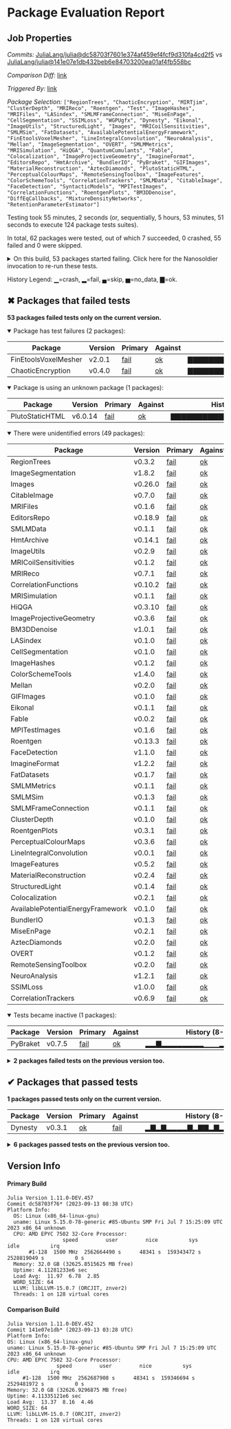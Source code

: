 # Package Evaluation Report

## Job Properties

*Commits:* [JuliaLang/julia@dc58703f7601e374af459ef4fcf9d310fa4cd2f5](https://github.com/JuliaLang/julia/commit/dc58703f7601e374af459ef4fcf9d310fa4cd2f5) vs [JuliaLang/julia@141e07e1db432beb6e84703200ea01af4fb558bc](https://github.com/JuliaLang/julia/commit/141e07e1db432beb6e84703200ea01af4fb558bc)

*Comparison Diff:* [link](https://github.com/JuliaLang/julia/compare/141e07e1db432beb6e84703200ea01af4fb558bc...dc58703f7601e374af459ef4fcf9d310fa4cd2f5)

*Triggered By:* [link](https://github.com/JuliaLang/julia/pull/51244#issuecomment-1717299392)

*Package Selection:* `["RegionTrees", "ChaoticEncryption", "MIRTjim", "ClusterDepth", "MRIReco", "Roentgen", "Test", "ImageHashes", "MRIFiles", "LASindex", "SMLMFrameConnection", "MiseEnPage", "CellSegmentation", "SSIMLoss", "WGPUgfx", "Dynesty", "Eikonal", "ImageUtils", "StructuredLight", "Images", "MRICoilSensitivities", "SMLMSim", "FatDatasets", "AvailablePotentialEnergyFramework", "FinEtoolsVoxelMesher", "LineIntegralConvolution", "NeuroAnalysis", "Mellan", "ImageSegmentation", "OVERT", "SMLMMetrics", "MRISimulation", "HiQGA", "QuantumCumulants", "Fable", "Colocalization", "ImageProjectiveGeometry", "ImagineFormat", "EditorsRepo", "HmtArchive", "BundlerIO", "PyBraket", "GIFImages", "MaterialReconstruction", "AztecDiamonds", "PlutoStaticHTML", "PerceptualColourMaps", "RemoteSensingToolbox", "ImageFeatures", "ColorSchemeTools", "CorrelationTrackers", "SMLMData", "CitableImage", "FaceDetection", "SyntacticModels", "MPITestImages", "CorrelationFunctions", "RoentgenPlots", "BM3DDenoise", "DiffEqCallbacks", "MixtureDensityNetworks", "RetentionParameterEstimator"]`

Testing took 55 minutes, 2 seconds (or, sequentially, 5 hours, 53 minutes, 51 seconds to execute 124 package tests suites).

In total, 62 packages were tested, out of which 7 succeeded, 0 crashed, 55 failed and 0 were skipped.


<details><summary>On this build, 53 packages started failing. Click here for the Nanosoldier invocation to re-run these tests.</summary>
<p>

```
@nanosoldier `runtests(["LASindex", "RegionTrees", "CellSegmentation", "ImageSegmentation", "ChaoticEncryption", "ImageHashes", "ColorSchemeTools", "PyBraket", "Mellan", "GIFImages", "HmtArchive", "EditorsRepo", "ImageUtils", "Eikonal", "Fable", "MPITestImages", "Roentgen", "FaceDetection", "ImagineFormat", "FatDatasets", "SMLMData", "CitableImage", "SMLMMetrics", "SMLMSim", "FinEtoolsVoxelMesher", "SMLMFrameConnection", "ClusterDepth", "RoentgenPlots", "PerceptualColourMaps", "LineIntegralConvolution", "Images", "ImageFeatures", "MaterialReconstruction", "MRISimulation", "StructuredLight", "Colocalization", "AvailablePotentialEnergyFramework", "MRICoilSensitivities", "HiQGA", "BundlerIO", "ImageProjectiveGeometry", "MRIFiles", "MiseEnPage", "AztecDiamonds", "OVERT", "RemoteSensingToolbox", "NeuroAnalysis", "SSIMLoss", "MRIReco", "CorrelationTrackers", "CorrelationFunctions", "PlutoStaticHTML", "BM3DDenoise"])`
```

</p>
</details>


History Legend: ▁=crash, ▂=fail, ▄=skip, ▅=no_data, ▇=ok.

## ✖ Packages that failed tests

**53 packages failed tests only on the current version.**

<details open><summary>Package has test failures (2 packages):</summary>
<p>


| Package | Version | Primary | Against | History (8-14 to 9-12) |
| ------- | ------- | ------- | ------- | ------- |
| FinEtoolsVoxelMesher | v2.0.1 | [fail](https://s3.amazonaws.com/julialang-reports/nanosoldier/pkgeval/by_hash/dc58703_vs_141e07e/FinEtoolsVoxelMesher.primary.log) | [ok](https://s3.amazonaws.com/julialang-reports/nanosoldier/pkgeval/by_hash/dc58703_vs_141e07e/FinEtoolsVoxelMesher.against.log) | <span class="history">▇▇▇▇▇▇▇▇▇▇▇▇▇▇▇▇▇▇▇▇▇▅▇▇▇▇▇▇▇▇</span> |
| ChaoticEncryption | v0.4.0 | [fail](https://s3.amazonaws.com/julialang-reports/nanosoldier/pkgeval/by_hash/dc58703_vs_141e07e/ChaoticEncryption.primary.log) | [ok](https://s3.amazonaws.com/julialang-reports/nanosoldier/pkgeval/by_hash/dc58703_vs_141e07e/ChaoticEncryption.against.log) | <span class="history">▇▇▇▇▇▇▇▇▇▇▇▁▁▁▁▇▇▇▇▇▇▅▇▇▇▇▇▇▇▇</span> |

</p>
</details>

<details open><summary>Package is using an unknown package (1 packages):</summary>
<p>


| Package | Version | Primary | Against | History (8-14 to 9-12) |
| ------- | ------- | ------- | ------- | ------- |
| PlutoStaticHTML | v6.0.14 | [fail](https://s3.amazonaws.com/julialang-reports/nanosoldier/pkgeval/by_hash/dc58703_vs_141e07e/PlutoStaticHTML.primary.log) | [ok](https://s3.amazonaws.com/julialang-reports/nanosoldier/pkgeval/by_hash/dc58703_vs_141e07e/PlutoStaticHTML.against.log) | <span class="history">▇▇▇▇▇▇▇▇▇▇▇▇▇▇▇▇▇▇▇▇▇▅▇▇▇▇▇▇▇▇</span> |

</p>
</details>

<details open><summary>There were unidentified errors (49 packages):</summary>
<p>


| Package | Version | Primary | Against | History (8-14 to 9-12) |
| ------- | ------- | ------- | ------- | ------- |
| RegionTrees | v0.3.2 | [fail](https://s3.amazonaws.com/julialang-reports/nanosoldier/pkgeval/by_hash/dc58703_vs_141e07e/RegionTrees.primary.log) | [ok](https://s3.amazonaws.com/julialang-reports/nanosoldier/pkgeval/by_hash/dc58703_vs_141e07e/RegionTrees.against.log) | <span class="history">▇▇▇▇▇▇▇▇▇▇▇▇▇▇▇▇▇▇▇▇▇▅▇▇▇▇▇▇▇▇</span> |
| ImageSegmentation | v1.8.2 | [fail](https://s3.amazonaws.com/julialang-reports/nanosoldier/pkgeval/by_hash/dc58703_vs_141e07e/ImageSegmentation.primary.log) | [ok](https://s3.amazonaws.com/julialang-reports/nanosoldier/pkgeval/by_hash/dc58703_vs_141e07e/ImageSegmentation.against.log) | <span class="history">▇▇▇▇▇▇▇▇▇▇▇▇▇▇▇▇▇▇▇▇▇▅▇▇▇▇▇▇▇▇</span> |
| Images | v0.26.0 | [fail](https://s3.amazonaws.com/julialang-reports/nanosoldier/pkgeval/by_hash/dc58703_vs_141e07e/Images.primary.log) | [ok](https://s3.amazonaws.com/julialang-reports/nanosoldier/pkgeval/by_hash/dc58703_vs_141e07e/Images.against.log) | <span class="history">▇▇▇▇▇▇▇▇▇▇▇▇▇▇▇▇▇▇▇▇▇▅▇▇▇▇▇▇▇▇</span> |
| CitableImage | v0.7.0 | [fail](https://s3.amazonaws.com/julialang-reports/nanosoldier/pkgeval/by_hash/dc58703_vs_141e07e/CitableImage.primary.log) | [ok](https://s3.amazonaws.com/julialang-reports/nanosoldier/pkgeval/by_hash/dc58703_vs_141e07e/CitableImage.against.log) | <span class="history">▇▇▇▇▇▇▇▇▇▇▇▇▇▁▇▇▇▇▇▇▇▅▇▇▇▇▇▇▇▇</span> |
| MRIFiles | v0.1.6 | [fail](https://s3.amazonaws.com/julialang-reports/nanosoldier/pkgeval/by_hash/dc58703_vs_141e07e/MRIFiles.primary.log) | [ok](https://s3.amazonaws.com/julialang-reports/nanosoldier/pkgeval/by_hash/dc58703_vs_141e07e/MRIFiles.against.log) | <span class="history">▂▂▂▂▂▂▂▂▂▇▇▁▁▁▁▇▇▇▇▇▇▅▇▇▇▇▇▇▇▇</span> |
| EditorsRepo | v0.18.9 | [fail](https://s3.amazonaws.com/julialang-reports/nanosoldier/pkgeval/by_hash/dc58703_vs_141e07e/EditorsRepo.primary.log) | [ok](https://s3.amazonaws.com/julialang-reports/nanosoldier/pkgeval/by_hash/dc58703_vs_141e07e/EditorsRepo.against.log) | <span class="history">▇▇▇▇▇▇▇▇▇▇▇▁▁▁▁▇▇▇▇▇▇▅▇▇▇▇▇▇▇▇</span> |
| SMLMData | v0.1.1 | [fail](https://s3.amazonaws.com/julialang-reports/nanosoldier/pkgeval/by_hash/dc58703_vs_141e07e/SMLMData.primary.log) | [ok](https://s3.amazonaws.com/julialang-reports/nanosoldier/pkgeval/by_hash/dc58703_vs_141e07e/SMLMData.against.log) | <span class="history">▇▇▇▇▇▇▇▇▇▇▇▇▇▇▇▇▇▇▇▇▇▅▇▇▇▇▇▇▇▇</span> |
| HmtArchive | v0.14.1 | [fail](https://s3.amazonaws.com/julialang-reports/nanosoldier/pkgeval/by_hash/dc58703_vs_141e07e/HmtArchive.primary.log) | [ok](https://s3.amazonaws.com/julialang-reports/nanosoldier/pkgeval/by_hash/dc58703_vs_141e07e/HmtArchive.against.log) | <span class="history">▇▇▇▇▇▇▇▇▇▇▇▇▁▁▇▇▇▇▇▇▇▅▇▇▇▇▇▇▇▇</span> |
| ImageUtils | v0.2.9 | [fail](https://s3.amazonaws.com/julialang-reports/nanosoldier/pkgeval/by_hash/dc58703_vs_141e07e/ImageUtils.primary.log) | [ok](https://s3.amazonaws.com/julialang-reports/nanosoldier/pkgeval/by_hash/dc58703_vs_141e07e/ImageUtils.against.log) | <span class="history">▇▇▇▇▇▇▇▇▇▇▇▇▇▇▇▇▇▇▇▇▇▅▇▇▇▇▇▇▇▇</span> |
| MRICoilSensitivities | v0.1.2 | [fail](https://s3.amazonaws.com/julialang-reports/nanosoldier/pkgeval/by_hash/dc58703_vs_141e07e/MRICoilSensitivities.primary.log) | [ok](https://s3.amazonaws.com/julialang-reports/nanosoldier/pkgeval/by_hash/dc58703_vs_141e07e/MRICoilSensitivities.against.log) | <span class="history">▇▇▇▇▇▇▇▇▇▇▇▁▁▁▁▇▇▇▇▇▇▅▇▇▇▇▇▇▇▇</span> |
| MRIReco | v0.7.1 | [fail](https://s3.amazonaws.com/julialang-reports/nanosoldier/pkgeval/by_hash/dc58703_vs_141e07e/MRIReco.primary.log) | [ok](https://s3.amazonaws.com/julialang-reports/nanosoldier/pkgeval/by_hash/dc58703_vs_141e07e/MRIReco.against.log) | <span class="history">▇▇▇▇▇▇▇▇▇▇▇▁▁▁▁▇▇▇▇▇▇▅▇▇▇▇▇▇▇▇</span> |
| CorrelationFunctions | v0.10.2 | [fail](https://s3.amazonaws.com/julialang-reports/nanosoldier/pkgeval/by_hash/dc58703_vs_141e07e/CorrelationFunctions.primary.log) | [ok](https://s3.amazonaws.com/julialang-reports/nanosoldier/pkgeval/by_hash/dc58703_vs_141e07e/CorrelationFunctions.against.log) | <span class="history">▇▇▇▇▇▇▇▇▇▇▇▇▇▇▇▇▇▇▇▇▇▅▇▇▇▇▇▇▇▇</span> |
| MRISimulation | v0.1.1 | [fail](https://s3.amazonaws.com/julialang-reports/nanosoldier/pkgeval/by_hash/dc58703_vs_141e07e/MRISimulation.primary.log) | [ok](https://s3.amazonaws.com/julialang-reports/nanosoldier/pkgeval/by_hash/dc58703_vs_141e07e/MRISimulation.against.log) | <span class="history">▇▇▇▇▇▇▇▇▇▇▇▁▁▁▁▇▇▇▇▇▇▅▇▇▇▇▇▇▇▇</span> |
| HiQGA | v0.3.10 | [fail](https://s3.amazonaws.com/julialang-reports/nanosoldier/pkgeval/by_hash/dc58703_vs_141e07e/HiQGA.primary.log) | [ok](https://s3.amazonaws.com/julialang-reports/nanosoldier/pkgeval/by_hash/dc58703_vs_141e07e/HiQGA.against.log) | <span class="history">▁▁▁▁▁▁▁▇▇▇▇▁▁▁▁▇▇▇▇▇▇▅▇▇▇▇▇▇▇▇</span> |
| ImageProjectiveGeometry | v0.3.6 | [fail](https://s3.amazonaws.com/julialang-reports/nanosoldier/pkgeval/by_hash/dc58703_vs_141e07e/ImageProjectiveGeometry.primary.log) | [ok](https://s3.amazonaws.com/julialang-reports/nanosoldier/pkgeval/by_hash/dc58703_vs_141e07e/ImageProjectiveGeometry.against.log) | <span class="history">▁▁▁▁▁▁▁▇▇▇▇▇▇▇▇▇▇▇▇▇▇▅▇▇▇▇▇▇▇▇</span> |
| BM3DDenoise | v1.0.1 | [fail](https://s3.amazonaws.com/julialang-reports/nanosoldier/pkgeval/by_hash/dc58703_vs_141e07e/BM3DDenoise.primary.log) | [ok](https://s3.amazonaws.com/julialang-reports/nanosoldier/pkgeval/by_hash/dc58703_vs_141e07e/BM3DDenoise.against.log) | <span class="history">▂▇▇▇▇▇▇▂▂▇▇▂▇▂▂▇▇▇▇▇▇▅▂▇▇▇▂▇▂▇</span> |
| LASindex | v0.1.0 | [fail](https://s3.amazonaws.com/julialang-reports/nanosoldier/pkgeval/by_hash/dc58703_vs_141e07e/LASindex.primary.log) | [ok](https://s3.amazonaws.com/julialang-reports/nanosoldier/pkgeval/by_hash/dc58703_vs_141e07e/LASindex.against.log) | <span class="history">▇▇▇▇▇▇▇▇▇▇▇▇▇▇▇▇▇▇▇▇▇▅▇▇▇▇▇▇▇▇</span> |
| CellSegmentation | v0.1.0 | [fail](https://s3.amazonaws.com/julialang-reports/nanosoldier/pkgeval/by_hash/dc58703_vs_141e07e/CellSegmentation.primary.log) | [ok](https://s3.amazonaws.com/julialang-reports/nanosoldier/pkgeval/by_hash/dc58703_vs_141e07e/CellSegmentation.against.log) | <span class="history">▇▇▇▇▇▇▇▇▇▇▇▇▇▇▇▇▇▇▇▇▇▅▇▇▇▇▇▇▇▇</span> |
| ImageHashes | v0.1.2 | [fail](https://s3.amazonaws.com/julialang-reports/nanosoldier/pkgeval/by_hash/dc58703_vs_141e07e/ImageHashes.primary.log) | [ok](https://s3.amazonaws.com/julialang-reports/nanosoldier/pkgeval/by_hash/dc58703_vs_141e07e/ImageHashes.against.log) | <span class="history">▇▇▇▇▇▇▇▇▇▇▇▇▇▇▇▇▇▇▇▇▇▅▇▇▇▇▇▇▇▇</span> |
| ColorSchemeTools | v1.4.0 | [fail](https://s3.amazonaws.com/julialang-reports/nanosoldier/pkgeval/by_hash/dc58703_vs_141e07e/ColorSchemeTools.primary.log) | [ok](https://s3.amazonaws.com/julialang-reports/nanosoldier/pkgeval/by_hash/dc58703_vs_141e07e/ColorSchemeTools.against.log) | <span class="history">▇▇▇▇▇▇▇▇▇▇▇▇▇▇▇▇▇▇▇▇▇▅▇▇▇▇▇▇▇▇</span> |
| Mellan | v0.2.0 | [fail](https://s3.amazonaws.com/julialang-reports/nanosoldier/pkgeval/by_hash/dc58703_vs_141e07e/Mellan.primary.log) | [ok](https://s3.amazonaws.com/julialang-reports/nanosoldier/pkgeval/by_hash/dc58703_vs_141e07e/Mellan.against.log) | <span class="history">▇▇▇▇▇▇▇▇▇▇▇▇▇▇▇▇▇▇▇▇▇▅▇▇▇▇▇▇▇▇</span> |
| GIFImages | v0.1.0 | [fail](https://s3.amazonaws.com/julialang-reports/nanosoldier/pkgeval/by_hash/dc58703_vs_141e07e/GIFImages.primary.log) | [ok](https://s3.amazonaws.com/julialang-reports/nanosoldier/pkgeval/by_hash/dc58703_vs_141e07e/GIFImages.against.log) | <span class="history">▇▇▇▇▇▇▇▇▇▇▇▁▁▁▁▇▇▇▇▇▇▅▇▇▇▇▇▇▇▇</span> |
| Eikonal | v0.1.1 | [fail](https://s3.amazonaws.com/julialang-reports/nanosoldier/pkgeval/by_hash/dc58703_vs_141e07e/Eikonal.primary.log) | [ok](https://s3.amazonaws.com/julialang-reports/nanosoldier/pkgeval/by_hash/dc58703_vs_141e07e/Eikonal.against.log) | <span class="history">▅▅▅▅▇▇▇▇▇▇▇▇▇▇▇▇▇▇▇▇▇▅▇▇▇▇▇▇▇▇</span> |
| Fable | v0.0.2 | [fail](https://s3.amazonaws.com/julialang-reports/nanosoldier/pkgeval/by_hash/dc58703_vs_141e07e/Fable.primary.log) | [ok](https://s3.amazonaws.com/julialang-reports/nanosoldier/pkgeval/by_hash/dc58703_vs_141e07e/Fable.against.log) | <span class="history">▇▇▇▇▇▇▇▇▇▇▇▇▇▇▇▇▇▇▇▇▇▅▇▇▇▇▇▇▇▇</span> |
| MPITestImages | v0.1.6 | [fail](https://s3.amazonaws.com/julialang-reports/nanosoldier/pkgeval/by_hash/dc58703_vs_141e07e/MPITestImages.primary.log) | [ok](https://s3.amazonaws.com/julialang-reports/nanosoldier/pkgeval/by_hash/dc58703_vs_141e07e/MPITestImages.against.log) | <span class="history">▇▇▇▇▇▇▇▇▇▇▇▇▇▇▇▇▇▇▇▇▇▅▇▇▇▇▇▇▇▇</span> |
| Roentgen | v0.13.3 | [fail](https://s3.amazonaws.com/julialang-reports/nanosoldier/pkgeval/by_hash/dc58703_vs_141e07e/Roentgen.primary.log) | [ok](https://s3.amazonaws.com/julialang-reports/nanosoldier/pkgeval/by_hash/dc58703_vs_141e07e/Roentgen.against.log) | <span class="history">▅▅▅▅▅▅▅▅▅▅▇▇▇▇▇▇▇▇▇▇▇▅▇▇▇▇▇▇▇▇</span> |
| FaceDetection | v1.1.0 | [fail](https://s3.amazonaws.com/julialang-reports/nanosoldier/pkgeval/by_hash/dc58703_vs_141e07e/FaceDetection.primary.log) | [ok](https://s3.amazonaws.com/julialang-reports/nanosoldier/pkgeval/by_hash/dc58703_vs_141e07e/FaceDetection.against.log) | <span class="history">▇▇▇▇▇▇▇▇▇▇▇▇▇▇▇▇▇▇▇▇▇▅▇▇▇▇▇▇▇▇</span> |
| ImagineFormat | v1.2.2 | [fail](https://s3.amazonaws.com/julialang-reports/nanosoldier/pkgeval/by_hash/dc58703_vs_141e07e/ImagineFormat.primary.log) | [ok](https://s3.amazonaws.com/julialang-reports/nanosoldier/pkgeval/by_hash/dc58703_vs_141e07e/ImagineFormat.against.log) | <span class="history">▇▇▇▇▇▇▇▇▇▇▇▇▇▇▇▇▇▇▇▇▇▅▇▇▇▇▇▇▇▇</span> |
| FatDatasets | v0.1.7 | [fail](https://s3.amazonaws.com/julialang-reports/nanosoldier/pkgeval/by_hash/dc58703_vs_141e07e/FatDatasets.primary.log) | [ok](https://s3.amazonaws.com/julialang-reports/nanosoldier/pkgeval/by_hash/dc58703_vs_141e07e/FatDatasets.against.log) | <span class="history">▇▇▇▇▇▇▇▇▇▇▇▁▁▁▁▇▇▇▇▇▇▅▇▇▇▇▇▇▇▇</span> |
| SMLMMetrics | v0.1.1 | [fail](https://s3.amazonaws.com/julialang-reports/nanosoldier/pkgeval/by_hash/dc58703_vs_141e07e/SMLMMetrics.primary.log) | [ok](https://s3.amazonaws.com/julialang-reports/nanosoldier/pkgeval/by_hash/dc58703_vs_141e07e/SMLMMetrics.against.log) | <span class="history">▇▇▇▇▇▇▇▇▇▇▇▇▇▇▇▇▇▇▇▇▇▅▇▇▇▇▇▇▇▇</span> |
| SMLMSim | v0.1.3 | [fail](https://s3.amazonaws.com/julialang-reports/nanosoldier/pkgeval/by_hash/dc58703_vs_141e07e/SMLMSim.primary.log) | [ok](https://s3.amazonaws.com/julialang-reports/nanosoldier/pkgeval/by_hash/dc58703_vs_141e07e/SMLMSim.against.log) | <span class="history">▇▇▇▇▇▇▇▇▇▇▇▇▇▇▇▇▇▇▇▇▇▅▇▇▇▇▇▇▇▇</span> |
| SMLMFrameConnection | v0.1.1 | [fail](https://s3.amazonaws.com/julialang-reports/nanosoldier/pkgeval/by_hash/dc58703_vs_141e07e/SMLMFrameConnection.primary.log) | [ok](https://s3.amazonaws.com/julialang-reports/nanosoldier/pkgeval/by_hash/dc58703_vs_141e07e/SMLMFrameConnection.against.log) | <span class="history">▇▇▇▇▇▇▇▇▇▇▇▇▇▇▇▇▇▇▇▇▇▅▇▇▇▇▇▇▇▇</span> |
| ClusterDepth | v0.1.0 | [fail](https://s3.amazonaws.com/julialang-reports/nanosoldier/pkgeval/by_hash/dc58703_vs_141e07e/ClusterDepth.primary.log) | [ok](https://s3.amazonaws.com/julialang-reports/nanosoldier/pkgeval/by_hash/dc58703_vs_141e07e/ClusterDepth.against.log) | <span class="history">▇▇▇▇▇▇▇▇▇▇▇▇▇▇▇▇▇▇▇▇▇▅▇▇▇▇▇▇▇▇</span> |
| RoentgenPlots | v0.3.1 | [fail](https://s3.amazonaws.com/julialang-reports/nanosoldier/pkgeval/by_hash/dc58703_vs_141e07e/RoentgenPlots.primary.log) | [ok](https://s3.amazonaws.com/julialang-reports/nanosoldier/pkgeval/by_hash/dc58703_vs_141e07e/RoentgenPlots.against.log) | <span class="history">▅▅▅▅▅▅▅▅▅▅▅▅▅▅▅▅▅▇▇▇▇▅▇▇▇▇▇▇▇▇</span> |
| PerceptualColourMaps | v0.3.6 | [fail](https://s3.amazonaws.com/julialang-reports/nanosoldier/pkgeval/by_hash/dc58703_vs_141e07e/PerceptualColourMaps.primary.log) | [ok](https://s3.amazonaws.com/julialang-reports/nanosoldier/pkgeval/by_hash/dc58703_vs_141e07e/PerceptualColourMaps.against.log) | <span class="history">▁▁▁▁▁▁▁▇▇▇▇▇▇▇▇▇▇▇▇▇▇▅▇▇▇▇▇▇▇▇</span> |
| LineIntegralConvolution | v0.0.1 | [fail](https://s3.amazonaws.com/julialang-reports/nanosoldier/pkgeval/by_hash/dc58703_vs_141e07e/LineIntegralConvolution.primary.log) | [ok](https://s3.amazonaws.com/julialang-reports/nanosoldier/pkgeval/by_hash/dc58703_vs_141e07e/LineIntegralConvolution.against.log) | <span class="history">▇▇▇▇▇▇▇▇▇▇▇▇▇▇▇▇▇▇▇▇▇▅▇▇▇▇▇▇▇▇</span> |
| ImageFeatures | v0.5.2 | [fail](https://s3.amazonaws.com/julialang-reports/nanosoldier/pkgeval/by_hash/dc58703_vs_141e07e/ImageFeatures.primary.log) | [ok](https://s3.amazonaws.com/julialang-reports/nanosoldier/pkgeval/by_hash/dc58703_vs_141e07e/ImageFeatures.against.log) | <span class="history">▇▇▇▇▇▇▇▇▇▇▇▁▁▁▁▇▇▇▇▇▇▅▇▇▇▇▇▇▇▇</span> |
| MaterialReconstruction | v0.2.4 | [fail](https://s3.amazonaws.com/julialang-reports/nanosoldier/pkgeval/by_hash/dc58703_vs_141e07e/MaterialReconstruction.primary.log) | [ok](https://s3.amazonaws.com/julialang-reports/nanosoldier/pkgeval/by_hash/dc58703_vs_141e07e/MaterialReconstruction.against.log) | <span class="history">▇▇▇▇▇▇▇▇▇▇▇▇▇▇▇▇▇▇▇▇▇▅▇▇▇▇▇▇▇▇</span> |
| StructuredLight | v0.1.4 | [fail](https://s3.amazonaws.com/julialang-reports/nanosoldier/pkgeval/by_hash/dc58703_vs_141e07e/StructuredLight.primary.log) | [ok](https://s3.amazonaws.com/julialang-reports/nanosoldier/pkgeval/by_hash/dc58703_vs_141e07e/StructuredLight.against.log) | <span class="history">▇▇▇▇▇▇▇▇▇▇▇▁▁▁▁▇▇▇▇▇▇▅▇▇▇▇▇▇▇▇</span> |
| Colocalization | v0.2.1 | [fail](https://s3.amazonaws.com/julialang-reports/nanosoldier/pkgeval/by_hash/dc58703_vs_141e07e/Colocalization.primary.log) | [ok](https://s3.amazonaws.com/julialang-reports/nanosoldier/pkgeval/by_hash/dc58703_vs_141e07e/Colocalization.against.log) | <span class="history">▇▇▇▇▇▇▇▇▇▇▇▇▇▇▇▇▇▇▇▇▇▅▇▇▇▇▇▇▇▇</span> |
| AvailablePotentialEnergyFramework | v0.1.0 | [fail](https://s3.amazonaws.com/julialang-reports/nanosoldier/pkgeval/by_hash/dc58703_vs_141e07e/AvailablePotentialEnergyFramework.primary.log) | [ok](https://s3.amazonaws.com/julialang-reports/nanosoldier/pkgeval/by_hash/dc58703_vs_141e07e/AvailablePotentialEnergyFramework.against.log) | <span class="history">▇▇▇▇▇▇▇▇▇▇▇▇▇▇▇▇▇▇▇▇▇▅▇▇▇▇▇▇▇▇</span> |
| BundlerIO | v0.1.3 | [fail](https://s3.amazonaws.com/julialang-reports/nanosoldier/pkgeval/by_hash/dc58703_vs_141e07e/BundlerIO.primary.log) | [ok](https://s3.amazonaws.com/julialang-reports/nanosoldier/pkgeval/by_hash/dc58703_vs_141e07e/BundlerIO.against.log) | <span class="history">▁▁▁▁▁▁▁▇▇▇▇▇▇▇▇▇▇▇▇▇▇▅▇▇▇▇▇▇▇▇</span> |
| MiseEnPage | v0.2.1 | [fail](https://s3.amazonaws.com/julialang-reports/nanosoldier/pkgeval/by_hash/dc58703_vs_141e07e/MiseEnPage.primary.log) | [ok](https://s3.amazonaws.com/julialang-reports/nanosoldier/pkgeval/by_hash/dc58703_vs_141e07e/MiseEnPage.against.log) | <span class="history">▇▇▇▇▇▇▇▇▇▂▇▁▁▁▁▇▇▇▇▇▂▅▇▇▇▇▇▇▇▇</span> |
| AztecDiamonds | v0.2.0 | [fail](https://s3.amazonaws.com/julialang-reports/nanosoldier/pkgeval/by_hash/dc58703_vs_141e07e/AztecDiamonds.primary.log) | [ok](https://s3.amazonaws.com/julialang-reports/nanosoldier/pkgeval/by_hash/dc58703_vs_141e07e/AztecDiamonds.against.log) | <span class="history">▇▇▇▇▇▇▇▇▇▇▂▂▂▂▂▇▇▇▇▇▇▅▇▇▇▇▇▇▇▇</span> |
| OVERT | v0.1.2 | [fail](https://s3.amazonaws.com/julialang-reports/nanosoldier/pkgeval/by_hash/dc58703_vs_141e07e/OVERT.primary.log) | [ok](https://s3.amazonaws.com/julialang-reports/nanosoldier/pkgeval/by_hash/dc58703_vs_141e07e/OVERT.against.log) | <span class="history">▂▇▇▇▇▇▇▇▇▇▇▇▇▇▇▇▇▇▇▇▇▅▇▇▇▇▇▇▇▇</span> |
| RemoteSensingToolbox | v0.2.0 | [fail](https://s3.amazonaws.com/julialang-reports/nanosoldier/pkgeval/by_hash/dc58703_vs_141e07e/RemoteSensingToolbox.primary.log) | [ok](https://s3.amazonaws.com/julialang-reports/nanosoldier/pkgeval/by_hash/dc58703_vs_141e07e/RemoteSensingToolbox.against.log) | <span class="history">▇▇▇▇▇▇▇▇▂▇▇▂▂▂▂▇▇▇▇▂▇▅▇▇▇▇▇▇▇▇</span> |
| NeuroAnalysis | v1.2.1 | [fail](https://s3.amazonaws.com/julialang-reports/nanosoldier/pkgeval/by_hash/dc58703_vs_141e07e/NeuroAnalysis.primary.log) | [ok](https://s3.amazonaws.com/julialang-reports/nanosoldier/pkgeval/by_hash/dc58703_vs_141e07e/NeuroAnalysis.against.log) | <span class="history">▇▇▇▇▂▇▇▇▇▇▇▇▇▇▇▇▇▇▇▇▇▅▇▇▇▇▇▇▇▇</span> |
| SSIMLoss | v1.0.0 | [fail](https://s3.amazonaws.com/julialang-reports/nanosoldier/pkgeval/by_hash/dc58703_vs_141e07e/SSIMLoss.primary.log) | [ok](https://s3.amazonaws.com/julialang-reports/nanosoldier/pkgeval/by_hash/dc58703_vs_141e07e/SSIMLoss.against.log) | <span class="history">▇▇▇▇▇▇▇▇▇▇▇▇▇▇▇▇▇▇▇▇▇▅▇▇▇▇▇▇▇▇</span> |
| CorrelationTrackers | v0.6.9 | [fail](https://s3.amazonaws.com/julialang-reports/nanosoldier/pkgeval/by_hash/dc58703_vs_141e07e/CorrelationTrackers.primary.log) | [ok](https://s3.amazonaws.com/julialang-reports/nanosoldier/pkgeval/by_hash/dc58703_vs_141e07e/CorrelationTrackers.against.log) | <span class="history">▇▇▇▇▇▇▇▇▇▇▇▇▇▇▇▇▇▇▇▇▇▅▇▇▇▇▇▇▇▇</span> |

</p>
</details>

<details open><summary>Tests became inactive (1 packages):</summary>
<p>


| Package | Version | Primary | Against | History (8-14 to 9-12) |
| ------- | ------- | ------- | ------- | ------- |
| PyBraket | v0.7.5 | [fail](https://s3.amazonaws.com/julialang-reports/nanosoldier/pkgeval/by_hash/dc58703_vs_141e07e/PyBraket.primary.log) | [ok](https://s3.amazonaws.com/julialang-reports/nanosoldier/pkgeval/by_hash/dc58703_vs_141e07e/PyBraket.against.log) | <span class="history">▂▂▇▂▂▂▂▂▂▂▂▁▁▁▂▇▂▇▇▇▇▅▇▂▇▂▇▂▂▂</span> |

</p>
</details>

<details><summary><strong>2 packages failed tests on the previous version too.</strong></summary>
<p>

<details open><summary>There were unidentified errors (1 packages):</summary>
<p>


| Package | History (8-14 to 9-12) |
| ------- | ------- |
| [WGPUgfx v0.1.0](https://s3.amazonaws.com/julialang-reports/nanosoldier/pkgeval/by_hash/dc58703_vs_141e07e/WGPUgfx.primary.log) | <span class="history">▇▇▇▇▇▇▇▇▇▇▇▇▇▇▇▇▇▇▇▇▇▅▇▇▇▇▇▇▇▇</span> |

</p>
</details>

<details open><summary>Tests became inactive (1 packages):</summary>
<p>


| Package | History (8-14 to 9-12) |
| ------- | ------- |
| [Test](https://s3.amazonaws.com/julialang-reports/nanosoldier/pkgeval/by_hash/dc58703_vs_141e07e/Test.primary.log) | <span class="history">▇▂▂▇▇▂▂▇▇▂▂▂▂▂▂▂▇▂▂▂▇▅▇▂▂▇▂▂▂▇</span> |

</p>
</details>

</p>
</details>


## ✔ Packages that passed tests

**1 packages passed tests only on the current version.**

| Package | Version | Primary | Against | History (8-14 to 9-12) |
| ------- | ------- | ------- | ------- | ------- |
| Dynesty | v0.3.1 | [ok](https://s3.amazonaws.com/julialang-reports/nanosoldier/pkgeval/by_hash/dc58703_vs_141e07e/Dynesty.primary.log) | [fail](https://s3.amazonaws.com/julialang-reports/nanosoldier/pkgeval/by_hash/dc58703_vs_141e07e/Dynesty.against.log) | <span class="history">▂▇▂▇▂▂▂▂▇▂▇▇▂▇▂▇▇▇▇▂▂▅▂▂▂▇▇▂▇▂</span> |

<details><summary><strong>6 packages passed tests on the previous version too.</strong></summary>
<p>

| Package | History (8-14 to 9-12) |
| ------- | ------- |
| [DiffEqCallbacks v2.29.1](https://s3.amazonaws.com/julialang-reports/nanosoldier/pkgeval/by_hash/dc58703_vs_141e07e/DiffEqCallbacks.primary.log) | <span class="history">▂▂▂▂▂▂▂▂▇▇▇▇▇▇▇▇▇▇▇▇▂▅▇▇▇▂▇▇▇▇</span> |
| [MIRTjim v0.23.0](https://s3.amazonaws.com/julialang-reports/nanosoldier/pkgeval/by_hash/dc58703_vs_141e07e/MIRTjim.primary.log) | <span class="history">▇▁▇▇▇▇▇▇▁▇▇▇▇▇▁▁▁▁▇▁▇▅▁▇▇▇▁▁▇▁</span> |
| [RetentionParameterEstimator v0.1.6](https://s3.amazonaws.com/julialang-reports/nanosoldier/pkgeval/by_hash/dc58703_vs_141e07e/RetentionParameterEstimator.primary.log) | <span class="history">▇▇▂▇▇▇▇▇▇▇▇▁▂▁▁▇▇▇▂▇▇▅▇▇▇▇▇▂▇▇</span> |
| [QuantumCumulants v0.2.22](https://s3.amazonaws.com/julialang-reports/nanosoldier/pkgeval/by_hash/dc58703_vs_141e07e/QuantumCumulants.primary.log) | <span class="history">▇▇▇▇▇▇▇▇▇▇▇▁▁▁▁▇▇▇▂▇▇▅▇▇▇▇▇▇▇▇</span> |
| [SyntacticModels v0.1.0](https://s3.amazonaws.com/julialang-reports/nanosoldier/pkgeval/by_hash/dc58703_vs_141e07e/SyntacticModels.primary.log) | <span class="history">▅▅▅▅▅▅▅▅▅▅▅▅▅▇▇▇▇▂▇▂▇▅▂▇▇▇▇▇▇▇</span> |
| [MixtureDensityNetworks v0.3.0](https://s3.amazonaws.com/julialang-reports/nanosoldier/pkgeval/by_hash/dc58703_vs_141e07e/MixtureDensityNetworks.primary.log) | <span class="history">▂▂▂▂▂▇▂▂▂▂▇▇▂▇▂▇▂▇▂▂▂▅▇▂▂▂▂▇▇▇</span> |

</p>
</details>


## Version Info

#### Primary Build

```
Julia Version 1.11.0-DEV.457
Commit dc58703f76* (2023-09-13 08:38 UTC)
Platform Info:
  OS: Linux (x86_64-linux-gnu)
  uname: Linux 5.15.0-78-generic #85-Ubuntu SMP Fri Jul 7 15:25:09 UTC 2023 x86_64 unknown
  CPU: AMD EPYC 7502 32-Core Processor: 
                  speed         user         nice          sys         idle          irq
       #1-128  1500 MHz  2562664490 s      48341 s  159343472 s  2528819049 s          0 s
  Memory: 32.0 GB (32625.8515625 MB free)
  Uptime: 4.11281233e6 sec
  Load Avg:  11.97  6.78  2.85
  WORD_SIZE: 64
  LLVM: libLLVM-15.0.7 (ORCJIT, znver2)
  Threads: 1 on 128 virtual cores

```

  #### Comparison Build

  ```
Julia Version 1.11.0-DEV.452
Commit 141e07e1db* (2023-09-13 03:28 UTC)
Platform Info:
  OS: Linux (x86_64-linux-gnu)
  uname: Linux 5.15.0-78-generic #85-Ubuntu SMP Fri Jul 7 15:25:09 UTC 2023 x86_64 unknown
  CPU: AMD EPYC 7502 32-Core Processor: 
                  speed         user         nice          sys         idle          irq
       #1-128  1500 MHz  2562687908 s      48341 s  159346694 s  2529481972 s          0 s
  Memory: 32.0 GB (32626.9296875 MB free)
  Uptime: 4.11335121e6 sec
  Load Avg:  13.37  8.16  4.46
  WORD_SIZE: 64
  LLVM: libLLVM-15.0.7 (ORCJIT, znver2)
  Threads: 1 on 128 virtual cores

  ```
  <!-- Generated on 2023-09-13T06:57:47.789 -->
